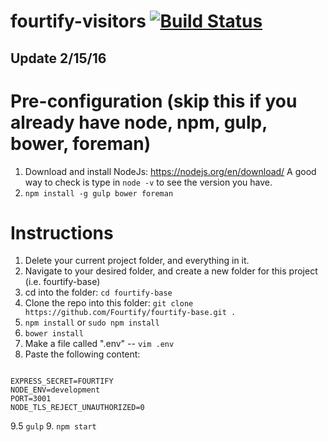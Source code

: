 # fourtify-visitors [![Build Status](https://travis-ci.org/bluejay112/robo_betty_alpha.svg?branch=development)](https://travis-ci.org/bluejay112/robo_betty_alpha)

## Update 2/15/16
# Pre-configuration (skip this if you already have node, npm, gulp, bower, foreman)
1. Download and install NodeJs: https://nodejs.org/en/download/ A good way to check is type in `node -v` to see the version you have.
2. `npm install -g gulp bower foreman`

# Instructions
1. Delete your current project folder, and everything in it.
2. Navigate to your desired folder, and create a new folder for this project (i.e. fourtify-base)
3. cd into the folder: `cd fourtify-base`
4. Clone the repo into this folder: `git clone https://github.com/Fourtify/fourtify-base.git .`
5. `npm install` or `sudo npm install`
6. `bower install`
7. Make a file called ".env" -- `vim .env`
8. Paste the following content:
```

EXPRESS_SECRET=FOURTIFY
NODE_ENV=development
PORT=3001
NODE_TLS_REJECT_UNAUTHORIZED=0

```
9.5 `gulp`
9. `npm start`
